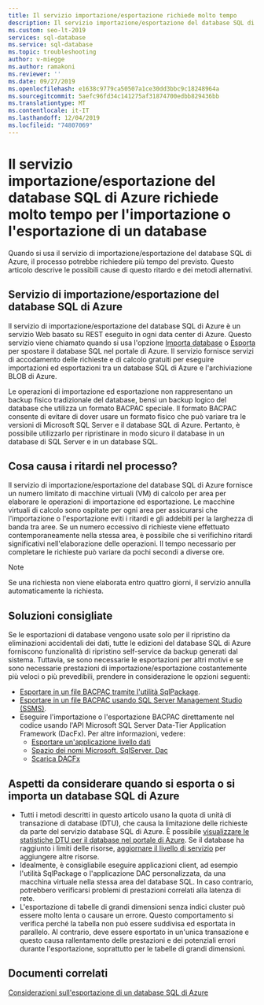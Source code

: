 ```yaml
---
title: Il servizio importazione/esportazione richiede molto tempo
description: Il servizio importazione/esportazione del database SQL di Azure richiede molto tempo per l'importazione o l'esportazione di un database
ms.custom: seo-lt-2019
services: sql-database
ms.service: sql-database
ms.topic: troubleshooting
author: v-miegge
ms.author: ramakoni
ms.reviewer: ''
ms.date: 09/27/2019
ms.openlocfilehash: e1638c9779ca50507a1ce30dd3bbc9c18248964a
ms.sourcegitcommit: 5aefc96fd34c141275af31874700edbb829436bb
ms.translationtype: MT
ms.contentlocale: it-IT
ms.lasthandoff: 12/04/2019
ms.locfileid: "74807069"
---
```

# <a name="azure-sql-database-importexport-service-takes-a-long-time-to-import-or-export-a-database"></a>Il servizio importazione/esportazione del database SQL di Azure richiede molto tempo per l'importazione o l'esportazione di un database

Quando si usa il servizio di importazione/esportazione del database SQL di Azure, il processo potrebbe richiedere più tempo del previsto. Questo articolo descrive le possibili cause di questo ritardo e dei metodi alternativi.

## <a name="azure-sql-database-importexport-service"></a>Servizio di importazione/esportazione del database SQL di Azure

Il servizio di importazione/esportazione del database SQL di Azure è un servizio Web basato su REST eseguito in ogni data center di Azure. Questo servizio viene chiamato quando si usa l'opzione [Importa database](sql-database-import.md#using-azure-portal) o [Esporta](https://docs.microsoft.com/azure/sql-database/sql-database-export#export-to-a-bacpac-file-using-the-azure-portal) per spostare il database SQL nel portale di Azure. Il servizio fornisce servizi di accodamento delle richieste e di calcolo gratuiti per eseguire importazioni ed esportazioni tra un database SQL di Azure e l'archiviazione BLOB di Azure.

Le operazioni di importazione ed esportazione non rappresentano un backup fisico tradizionale del database, bensì un backup logico del database che utilizza un formato BACPAC speciale. Il formato BACPAC consente di evitare di dover usare un formato fisico che può variare tra le versioni di Microsoft SQL Server e il database SQL di Azure. Pertanto, è possibile utilizzarlo per ripristinare in modo sicuro il database in un database di SQL Server e in un database SQL.

## <a name="what-causes-delays-in-the-process"></a>Cosa causa i ritardi nel processo?

Il servizio di importazione/esportazione del database SQL di Azure fornisce un numero limitato di macchine virtuali (VM) di calcolo per area per elaborare le operazioni di importazione ed esportazione. Le macchine virtuali di calcolo sono ospitate per ogni area per assicurarsi che l'importazione o l'esportazione eviti i ritardi e gli addebiti per la larghezza di banda tra aree. Se un numero eccessivo di richieste viene effettuato contemporaneamente nella stessa area, è possibile che si verifichino ritardi significativi nell'elaborazione delle operazioni. Il tempo necessario per completare le richieste può variare da pochi secondi a diverse ore.

> [!NOTE]
> Se una richiesta non viene elaborata entro quattro giorni, il servizio annulla automaticamente la richiesta.

## <a name="recommended-solutions"></a>Soluzioni consigliate

Se le esportazioni di database vengono usate solo per il ripristino da eliminazioni accidentali dei dati, tutte le edizioni del database SQL di Azure forniscono funzionalità di ripristino self-service da backup generati dal sistema. Tuttavia, se sono necessarie le esportazioni per altri motivi e se sono necessarie prestazioni di importazione/esportazione costantemente più veloci o più prevedibili, prendere in considerazione le opzioni seguenti:

* [Esportare in un file BACPAC tramite l'utilità SqlPackage](https://docs.microsoft.com/azure/sql-database/sql-database-export#export-to-a-bacpac-file-using-the-sqlpackage-utility).
* [Esportare in un file BACPAC usando SQL Server Management Studio (SSMS)](https://docs.microsoft.com/azure/sql-database/sql-database-export#export-to-a-bacpac-file-using-sql-server-management-studio-ssms).
* Eseguire l'importazione o l'esportazione BACPAC direttamente nel codice usando l'API Microsoft SQL Server Data-Tier Application Framework (DacFx). Per altre informazioni, vedere:
  * [Esportare un'applicazione livello dati](https://docs.microsoft.com/sql/relational-databases/data-tier-applications/export-a-data-tier-application)
  * [Spazio dei nomi Microsoft. SqlServer. Dac](https://docs.microsoft.com/dotnet/api/microsoft.sqlserver.dac)
  * [Scarica DACFx](https://www.microsoft.com/download/details.aspx?id=55713)

## <a name="things-to-consider-when-you-export-or-import-an-azure-sql-database"></a>Aspetti da considerare quando si esporta o si importa un database SQL di Azure

* Tutti i metodi descritti in questo articolo usano la quota di unità di transazione di database (DTU), che causa la limitazione delle richieste da parte del servizio database SQL di Azure. È possibile [visualizzare le statistiche DTU per il database nel portale di Azure](https://docs.microsoft.com/azure/sql-database/sql-database-monitor-tune-overview#monitor-database-performance). Se il database ha raggiunto i limiti delle risorse, [aggiornare il livello di servizio](https://docs.microsoft.com/azure/sql-database/sql-database-scale-resources) per aggiungere altre risorse.
* Idealmente, è consigliabile eseguire applicazioni client, ad esempio l'utilità SqlPackage o l'applicazione DAC personalizzata, da una macchina virtuale nella stessa area del database SQL. In caso contrario, potrebbero verificarsi problemi di prestazioni correlati alla latenza di rete.
* L'esportazione di tabelle di grandi dimensioni senza indici cluster può essere molto lenta o causare un errore. Questo comportamento si verifica perché la tabella non può essere suddivisa ed esportata in parallelo. Al contrario, deve essere esportato in un'unica transazione e questo causa rallentamento delle prestazioni e dei potenziali errori durante l'esportazione, soprattutto per le tabelle di grandi dimensioni.


## <a name="related-documents"></a>Documenti correlati

[Considerazioni sull'esportazione di un database SQL di Azure](https://docs.microsoft.com/azure/sql-database/sql-database-export#considerations-when-exporting-an-azure-sql-database)
